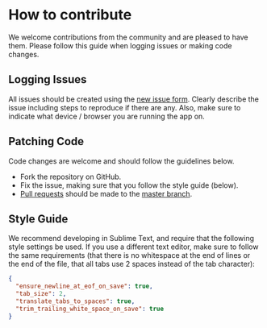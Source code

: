 # How to contribute

We welcome contributions from the community and are pleased to have them.  Please follow this guide when logging issues or making code changes.

## Logging Issues

All issues should be created using the [new issue form](https://github.com/Fabricate-IO/expedition-app/issues/new).  Clearly describe the issue including steps to reproduce if there are any.  Also, make sure to indicate what device / browser you are running the app on.

## Patching Code

Code changes are welcome and should follow the guidelines below.

* Fork the repository on GitHub.
* Fix the issue, making sure that you follow the style guide (below).
* [Pull requests](http://help.github.com/send-pull-requests/) should be made to the [master branch](https://github.com/Fabricate-IO/expedition-app/tree/master).

## Style Guide

We recommend developing in Sublime Text, and require that the following style settings be used. If you use a different text editor, make sure to follow the same requirements (that there is no whitespace at the end of lines or the end of the file, that all tabs use 2 spaces instead of the tab character):

```json
{
  "ensure_newline_at_eof_on_save": true,
  "tab_size": 2,
  "translate_tabs_to_spaces": true,
  "trim_trailing_white_space_on_save": true
}
```
